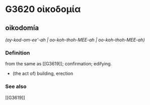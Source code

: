 # G3620 οἰκοδομία

## oikodomía

_(oy-kod-om-ee'-ah | oo-koh-thoh-MEE-ah | oo-koh-thoh-MEE-ah)_

### Definition

from the same as [[G3619]]; confirmation; edifying.

- (the act of) building, erection

### See also

[[G3619]]

